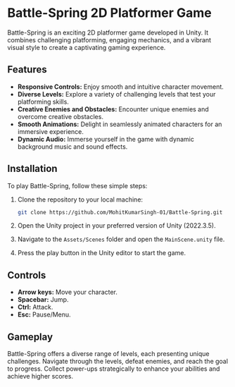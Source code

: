 # Battle-Spring 2D Platformer Game

Battle-Spring is an exciting 2D platformer game developed in Unity. It combines challenging platforming, engaging mechanics, and a vibrant visual style to create a captivating gaming experience.

## Features

- **Responsive Controls:** Enjoy smooth and intuitive character movement.
- **Diverse Levels:** Explore a variety of challenging levels that test your platforming skills.
- **Creative Enemies and Obstacles:** Encounter unique enemies and overcome creative obstacles.
- **Smooth Animations:** Delight in seamlessly animated characters for an immersive experience.
- **Dynamic Audio:** Immerse yourself in the game with dynamic background music and sound effects.

## Installation

To play Battle-Spring, follow these simple steps:

1. Clone the repository to your local machine:

    ```bash
    git clone https://github.com/MohitKumarSingh-01/Battle-Spring.git
    ```

2. Open the Unity project in your preferred version of Unity (2022.3.5).

3. Navigate to the `Assets/Scenes` folder and open the `MainScene.unity` file.

4. Press the play button in the Unity editor to start the game.

## Controls

- **Arrow keys:** Move your character.
- **Spacebar:** Jump.
- **Ctrl:** Attack.
- **Esc:** Pause/Menu.

## Gameplay

Battle-Spring offers a diverse range of levels, each presenting unique challenges. Navigate through the levels, defeat enemies, and reach the goal to progress. Collect power-ups strategically to enhance your abilities and achieve higher scores.


